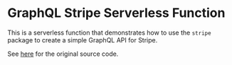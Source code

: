 # GraphQL Stripe Serverless Function

This is a serverless function that demonstrates how to use the `stripe` package to create a simple GraphQL API for Stripe.

See [here](https://github.com/nhost/nhost/blob/main/examples/serverless-functions/functions/graphql-stripe/index.ts) for the original source code.
